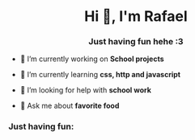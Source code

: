 <h1 align="center">Hi 👋, I'm Rafael</h1>
<h3 align="center">Just having fun hehe :3</h3>

- 🔭 I’m currently working on **School projects**

- 🌱 I’m currently learning **css, http and javascript**

- 🤝 I’m looking for help with **school work**

- 💬 Ask me about **favorite food**

<h3 align="left">Just having fun:</h3>
<p align="left">
</p>
